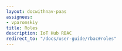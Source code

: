 ```yaml
---
layout: docwithnav-paas
assignees:
- vparomskiy
title: Roles
description: IoT Hub RBAC
redirect_to: "/docs/user-guide/rbac#roles"
---
```

